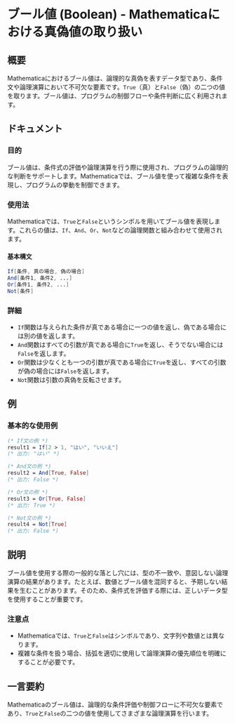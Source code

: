 <!--
Meta Description: # ブール値 (Boolean) - Mathematicaにおける真偽値の取り扱い ## 概要 Mathematicaにおけるブール値は、論理的な真偽を表すデータ型であり、条件文や論理演算において不可欠な要素です。`True`（真）と`False`（偽）の二つの値を取ります。ブール値は、プログラム...
Meta Keywords: true, false, not, mathematicaでは, ブール値は
-->

# ブール値 (Boolean) - Mathematicaにおける真偽値の取り扱い

## 概要
Mathematicaにおけるブール値は、論理的な真偽を表すデータ型であり、条件文や論理演算において不可欠な要素です。`True`（真）と`False`（偽）の二つの値を取ります。ブール値は、プログラムの制御フローや条件判断に広く利用されます。

## ドキュメント
### 目的
ブール値は、条件式の評価や論理演算を行う際に使用され、プログラムの論理的な判断をサポートします。Mathematicaでは、ブール値を使って複雑な条件を表現し、プログラムの挙動を制御できます。

### 使用法
Mathematicaでは、`True`と`False`というシンボルを用いてブール値を表現します。これらの値は、`If`、`And`、`Or`、`Not`などの論理関数と組み合わせて使用されます。

#### 基本構文
```mathematica
If[条件, 真の場合, 偽の場合]
And[条件1, 条件2, ...]
Or[条件1, 条件2, ...]
Not[条件]
```

### 詳細
- `If`関数は与えられた条件が真である場合に一つの値を返し、偽である場合には別の値を返します。
- `And`関数はすべての引数が真である場合に`True`を返し、そうでない場合には`False`を返します。
- `Or`関数は少なくとも一つの引数が真である場合に`True`を返し、すべての引数が偽の場合には`False`を返します。
- `Not`関数は引数の真偽を反転させます。

## 例
### 基本的な使用例
```mathematica
(* If文の例 *)
result1 = If[2 > 1, "はい", "いいえ"]
(* 出力: "はい" *)

(* And文の例 *)
result2 = And[True, False]
(* 出力: False *)

(* Or文の例 *)
result3 = Or[True, False]
(* 出力: True *)

(* Not文の例 *)
result4 = Not[True]
(* 出力: False *)
```

## 説明
ブール値を使用する際の一般的な落とし穴には、型の不一致や、意図しない論理演算の結果があります。たとえば、数値とブール値を混同すると、予期しない結果を生むことがあります。そのため、条件式を評価する際には、正しいデータ型を使用することが重要です。

### 注意点
- Mathematicaでは、`True`と`False`はシンボルであり、文字列や数値とは異なります。
- 複雑な条件を扱う場合、括弧を適切に使用して論理演算の優先順位を明確にすることが必要です。

## 一言要約
Mathematicaのブール値は、論理的な条件評価や制御フローに不可欠な要素であり、`True`と`False`の二つの値を使用してさまざまな論理演算を行います。